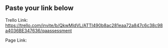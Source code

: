 ## Paste your link below
Trello Link:
https://trello.com/invite/b/QkwMldVL/ATTI490b8ac281eaa72a847c6c38c98a4036BE347636/qaassessment

Page Link:
